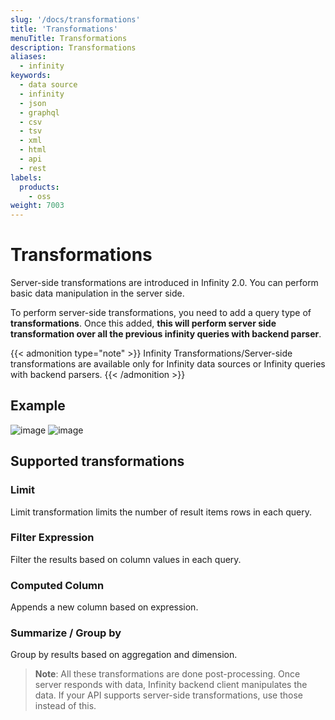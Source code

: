 ```yaml
---
slug: '/docs/transformations'
title: 'Transformations'
menuTitle: Transformations
description: Transformations
aliases:
  - infinity
keywords:
  - data source
  - infinity
  - json
  - graphql
  - csv
  - tsv
  - xml
  - html
  - api
  - rest
labels:
  products:
    - oss
weight: 7003
---
```


# Transformations

Server-side transformations are introduced in Infinity 2.0. You can perform basic data manipulation in the server side.

To perform server-side transformations, you need to add a query type of **transformations**. Once this added, **this will perform server side transformation over all the previous infinity queries with backend parser**.

{{< admonition type="note" >}}
Infinity Transformations/Server-side transformations are available only for Infinity data sources or Infinity queries with backend parsers.
{{< /admonition >}}

## Example

![image](https://github.com/grafana/grafana-infinity-datasource/assets/153843/a3116cff-d5eb-4092-83bb-2ca17ec1f052#center)
![image](https://github.com/grafana/grafana-infinity-datasource/assets/153843/bf8b5787-e8b2-4847-95a7-544aa2f4848e#center)

## Supported transformations

### Limit

Limit transformation limits the number of result items rows in each query.

### Filter Expression

Filter the results based on column values in each query.

### Computed Column

Appends a new column based on expression.

### Summarize / Group by

Group by results based on aggregation and dimension.

> **Note**: All these transformations are done post-processing. Once server responds with data, Infinity backend client manipulates the data. If your API supports server-side transformations, use those instead of this.
